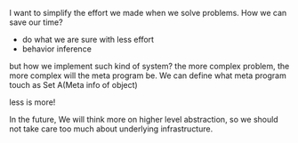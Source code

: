 I want to simplify the effort we made when we solve problems. 
How we can save our time?
- do what we are sure with less effort
- behavior inference

but how we implement such kind of system?
the more complex problem, the more complex will the meta program be. 
We can define what meta program touch as Set A(Meta info of object)


less is more!

In the future, We will think more on higher level abstraction, so we should not take care too much about underlying infrastructure.
